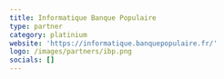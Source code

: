 ```yaml
---
title: Informatique Banque Populaire
type: partner
category: platinium
website: 'https://informatique.banquepopulaire.fr/'
logo: /images/partners/ibp.png
socials: []
---
```

